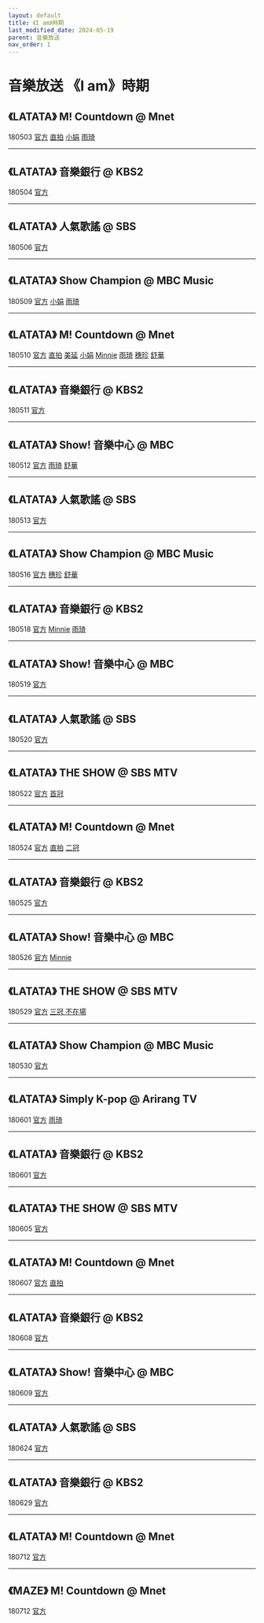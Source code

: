 ```yaml
---
layout: default
title: 《I am》時期
last_modified_date: 2024-05-19
parent: 音樂放送
nav_order: 1
---
```


# 音樂放送 《I am》時期

## 《LATATA》 M! Countdown @ Mnet

180503 [官方](https://www.youtube.com/watch?v=eZRmP-l3Nz0) [直拍](https://www.youtube.com/watch?v=YIxMvxblD5s) [小娟](https://www.youtube.com/watch?v=rM47bXUAw5g) [雨琦](https://www.youtube.com/watch?v=A2jeCnwSq6M)

---

## 《LATATA》 音樂銀行 @ KBS2

180504 [官方](https://www.youtube.com/watch?v=kqSeOjaApI8)

---

## 《LATATA》 人氣歌謠 @ SBS

180506 [官方](https://www.youtube.com/watch?v=Z3iAMy2RPuI)

---

## 《LATATA》 Show Champion @ MBC Music

180509 [官方](https://www.youtube.com/watch?v=A3UTiA7myF0) [小娟](https://www.youtube.com/watch?v=ggN3ySrrbM8) [雨琦](https://www.youtube.com/watch?v=YxHMiiQkheQ)

---

## 《LATATA》 M! Countdown @ Mnet

180510 [官方](https://www.youtube.com/watch?v=EwbrhEb3rJk) [直拍](https://www.youtube.com/watch?v=Mng0sAAInQI) [美延](https://www.youtube.com/watch?v=zuGqxrvK3U0) [小娟](https://www.youtube.com/watch?v=Mng0sAAInQI) [Minnie](https://www.youtube.com/watch?v=xdmPRnEDBGo) [雨琦](https://www.youtube.com/watch?v=NBAx16KXmfM) [穗珍](https://www.youtube.com/watch?v=jkarY05RoRs) [舒華](https://www.youtube.com/watch?v=o02XPZPM1r4)

---

## 《LATATA》 音樂銀行 @ KBS2

180511 [官方](https://www.youtube.com/watch?v=0ZgD673l1so)

---

## 《LATATA》 Show! 音樂中心 @ MBC

180512 [官方](https://www.youtube.com/watch?v=BIr6xidUpZA) [雨琦](https://www.youtube.com/watch?v=iB6brwFhk5A) [舒華](https://www.youtube.com/watch?v=ZXUOp4EW9RY)

---

## 《LATATA》 人氣歌謠 @ SBS

180513 [官方](https://www.youtube.com/watch?v=-kFNiIGOg6c)

---

## 《LATATA》 Show Champion @ MBC Music

180516 [官方](https://www.youtube.com/watch?v=E9UYVt0I-as) [穗珍](https://www.youtube.com/watch?v=8wsyacoNPxU) [舒華](https://www.youtube.com/watch?v=DlyrC0xKv8E)

---

## 《LATATA》 音樂銀行 @ KBS2

180518 [官方](https://www.youtube.com/watch?v=FNKxrAyCSfY) [Minnie](https://www.youtube.com/watch?v=SyHj36e_omk) [雨琦](https://www.youtube.com/watch?v=u5ZVoTscoyI)

---

## 《LATATA》 Show! 音樂中心 @ MBC

180519 [官方](https://www.youtube.com/watch?v=AVchZIyOPoM)

---

## 《LATATA》 人氣歌謠 @ SBS

180520 [官方](https://www.youtube.com/watch?v=9QdhEcPuiRc)

---

## 《LATATA》 THE SHOW @ SBS MTV

180522 [官方](https://www.youtube.com/watch?v=9-CZApa34SA) [首冠](https://www.youtube.com/watch?v=5c_fkBigU8o)

---

## 《LATATA》 M! Countdown @ Mnet

180524 [官方](https://www.youtube.com/watch?v=14r7jSGrqkk) [直拍](https://www.youtube.com/watch?v=ONb-KZL_KFs) [二冠](https://www.youtube.com/watch?v=oCJ5vOSwPzI)

---

## 《LATATA》 音樂銀行 @ KBS2

180525 [官方](https://www.youtube.com/watch?v=3yiMQS8RIwA)

---

## 《LATATA》 Show! 音樂中心 @ MBC

180526 [官方](https://www.youtube.com/watch?v=hRQk0BJrXYE) [Minnie](https://www.youtube.com/watch?v=zJ7exevfQ4Y)

---

## 《LATATA》 THE SHOW @ SBS MTV

180529 [官方](https://www.youtube.com/watch?v=SkPQWXX1tqE) [三冠 不在場](https://www.youtube.com/watch?v=tMToRgZ_b0s)

---

## 《LATATA》 Show Champion @ MBC Music

180530 [官方](https://www.youtube.com/watch?v=jybc5w6X_Pk)

---

## 《LATATA》 Simply K-pop @ Arirang TV

180601 [官方](https://www.youtube.com/watch?v=24wb6AiabrE) [雨琦](https://www.youtube.com/watch?v=3NNpqPgreec)

---

## 《LATATA》 音樂銀行 @ KBS2

180601 [官方](https://www.youtube.com/watch?&v=DcviEDRnXNk)

---

## 《LATATA》 THE SHOW @ SBS MTV

180605 [官方](https://www.youtube.com/watch?v=aSfdjfbRC_0)

---

## 《LATATA》 M! Countdown @ Mnet

180607 [官方](https://www.youtube.com/watch?v=g2urnSub6BU) [直拍](https://www.youtube.com/watch?v=fpSPVlVESWw)

---

## 《LATATA》 音樂銀行 @ KBS2

180608 [官方](https://www.youtube.com/watch?v=z8UAOIM-Jz4)

---

## 《LATATA》 Show! 音樂中心 @ MBC

180609 [官方](https://www.youtube.com/watch?v=Qbs5o9eAEBI)

---

## 《LATATA》 人氣歌謠 @ SBS

180624 [官方](https://www.youtube.com/watch?v=c3VwmlQ8DRs)

---

## 《LATATA》 音樂銀行 @ KBS2

180629 [官方](https://www.youtube.com/watch?v=CnS0s0wReq4)

---

## 《LATATA》 M! Countdown @ Mnet

180712 [官方](https://www.youtube.com/watch?v=APadzZtG7Lg)

---

## 《MAZE》 M! Countdown @ Mnet

180712 [官方](https://www.youtube.com/watch?v=rS_Bf3_Xz9s)
